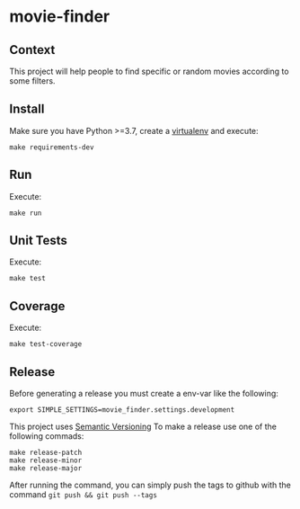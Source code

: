 # movie-finder

Context
-------

This project will help people to find specific or random movies according to some filters.

Install
-------

Make sure you have Python >=3.7, create a [virtualenv](https://virtualenv.pypa.io/en/latest/)
and execute:

```
make requirements-dev
```

Run
---

Execute:

```
make run
```


Unit Tests
----------

Execute:

```
make test
```

Coverage
----------

Execute:

```
make test-coverage
```


Release
-------
Before generating a release you must create a env-var like the following:

```
export SIMPLE_SETTINGS=movie_finder.settings.development 
```

This project uses [Semantic Versioning](http://semver.org/)
To make a release use one of the following commads:

```
make release-patch
make release-minor
make release-major
```

After running the command, you can simply push the tags to github with the command `git push && git push --tags`
